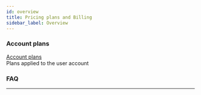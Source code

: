 ```yaml
---
id: overview
title: Pricing plans and Billing
sidebar_label: Overview
---
```



### Account plans
[Account plans](/pricing-and-billing/account) <br/> Plans applied to the user account

### FAQ




---
